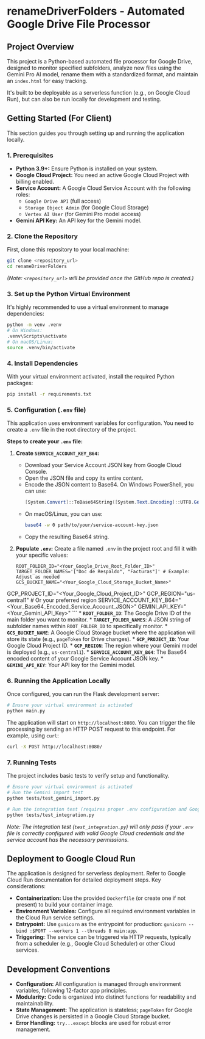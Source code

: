 # renameDriverFolders - Automated Google Drive File Processor

## Project Overview

This project is a Python-based automated file processor for Google Drive, designed to monitor specified subfolders, analyze new files using the Gemini Pro AI model, rename them with a standardized format, and maintain an `index.html` for easy tracking.

It's built to be deployable as a serverless function (e.g., on Google Cloud Run), but can also be run locally for development and testing.

## Getting Started (For Client)

This section guides you through setting up and running the application locally.

### 1. Prerequisites

*   **Python 3.9+:** Ensure Python is installed on your system.
*   **Google Cloud Project:** You need an active Google Cloud Project with billing enabled.
*   **Service Account:** A Google Cloud Service Account with the following roles:
    *   `Google Drive API` (full access)
    *   `Storage Object Admin` (for Google Cloud Storage)
    *   `Vertex AI User` (for Gemini Pro model access)
*   **Gemini API Key:** An API key for the Gemini model.

### 2. Clone the Repository

First, clone this repository to your local machine:

```bash
git clone <repository_url>
cd renameDriverFolders
```
*(Note: `<repository_url>` will be provided once the GitHub repo is created.)*

### 3. Set up the Python Virtual Environment

It's highly recommended to use a virtual environment to manage dependencies:

```bash
python -m venv .venv
# On Windows:
.venv\Scripts\activate
# On macOS/Linux:
source .venv/bin/activate
```

### 4. Install Dependencies

With your virtual environment activated, install the required Python packages:

```bash
pip install -r requirements.txt
```

### 5. Configuration (`.env` file)

This application uses environment variables for configuration. You need to create a `.env` file in the root directory of the project.

**Steps to create your `.env` file:**

1.  **Create `SERVICE_ACCOUNT_KEY_B64`:**
    *   Download your Service Account JSON key from Google Cloud Console.
    *   Open the JSON file and copy its entire content.
    *   Encode the JSON content to Base64. On Windows PowerShell, you can use:
        ```powershell
        [System.Convert]::ToBase64String([System.Text.Encoding]::UTF8.GetBytes((Get-Content -Raw "path\to\your\service-account-key.json")))
        ```
    *   On macOS/Linux, you can use:
        ```bash
        base64 -w 0 path/to/your/service-account-key.json
        ```
    *   Copy the resulting Base64 string.

2.  **Populate `.env`:** Create a file named `.env` in the project root and fill it with your specific values:

    ```
    ROOT_FOLDER_ID="<Your_Google_Drive_Root_Folder_ID>"
    TARGET_FOLDER_NAMES='["Doc de Respaldo", "Facturas"]' # Example: Adjust as needed
    GCS_BUCKET_NAME="<Your_Google_Cloud_Storage_Bucket_Name>"
GCP_PROJECT_ID="<Your_Google_Cloud_Project_ID>"
GCP_REGION="us-central1" # Or your preferred region
SERVICE_ACCOUNT_KEY_B64="<Your_Base64_Encoded_Service_Account_JSON>"
GEMINI_API_KEY="<Your_Gemini_API_Key>"
    ```
    *   **`ROOT_FOLDER_ID`**: The Google Drive ID of the main folder you want to monitor.
    *   **`TARGET_FOLDER_NAMES`**: A JSON string of subfolder names within `ROOT_FOLDER_ID` to specifically monitor.
    *   **`GCS_BUCKET_NAME`**: A Google Cloud Storage bucket where the application will store its state (e.g., `pageToken` for Drive changes).
    *   **`GCP_PROJECT_ID`**: Your Google Cloud Project ID.
    *   **`GCP_REGION`**: The region where your Gemini model is deployed (e.g., `us-central1`).
    *   **`SERVICE_ACCOUNT_KEY_B64`**: The Base64 encoded content of your Google Service Account JSON key.
    *   **`GEMINI_API_KEY`**: Your API key for the Gemini model.

### 6. Running the Application Locally

Once configured, you can run the Flask development server:

```bash
# Ensure your virtual environment is activated
python main.py
```

The application will start on `http://localhost:8080`. You can trigger the file processing by sending an HTTP POST request to this endpoint. For example, using `curl`:

```bash
curl -X POST http://localhost:8080/
```

### 7. Running Tests

The project includes basic tests to verify setup and functionality.

```bash
# Ensure your virtual environment is activated
# Run the Gemini import test
python tests/test_gemini_import.py

# Run the integration test (requires proper .env configuration and Google Cloud access)
python tests/test_integration.py
```
*Note: The integration test (`test_integration.py`) will only pass if your `.env` file is correctly configured with valid Google Cloud credentials and the service account has the necessary permissions.*

## Deployment to Google Cloud Run

The application is designed for serverless deployment. Refer to Google Cloud Run documentation for detailed deployment steps. Key considerations:

*   **Containerization:** Use the provided `Dockerfile` (or create one if not present) to build your container image.
*   **Environment Variables:** Configure all required environment variables in the Cloud Run service settings.
*   **Entrypoint:** Use `gunicorn` as the entrypoint for production: `gunicorn --bind :$PORT --workers 1 --threads 8 main:app`.
*   **Triggering:** The service can be triggered via HTTP requests, typically from a scheduler (e.g., Google Cloud Scheduler) or other Cloud services.

## Development Conventions

*   **Configuration:** All configuration is managed through environment variables, following 12-factor app principles.
*   **Modularity:** Code is organized into distinct functions for readability and maintainability.
*   **State Management:** The application is stateless; `pageToken` for Google Drive changes is persisted in a Google Cloud Storage bucket.
*   **Error Handling:** `try...except` blocks are used for robust error management.
